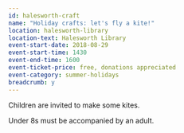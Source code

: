 ```yaml
---
id: halesworth-craft
name: "Holiday crafts: let's fly a kite!"
location: halesworth-library
location-text: Halesworth Library
event-start-date: 2018-08-29
event-start-time: 1430
event-end-time: 1600
event-ticket-price: free, donations appreciated
event-category: summer-holidays
breadcrumb: y
---
```


Children are invited to make some kites.

Under 8s must be accompanied by an adult.
